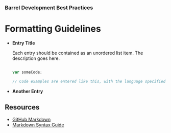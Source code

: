 ### Barrel Development Best Practices

# Formatting Guidelines

*	**Entry Title**

	Each entry should be contained as an unordered list item. The description goes here.
	
	``` javascript
	
	var someCode;
	
	// Code examples are entered like this, with the language specified for syntax highlighting
	
	```
	
*	**Another Entry**


## Resources

- [GitHub Markdown](https://help.github.com/articles/github-flavored-markdown)
- [Markdown Syntax Guide](http://daringfireball.net/projects/markdown/syntax)
